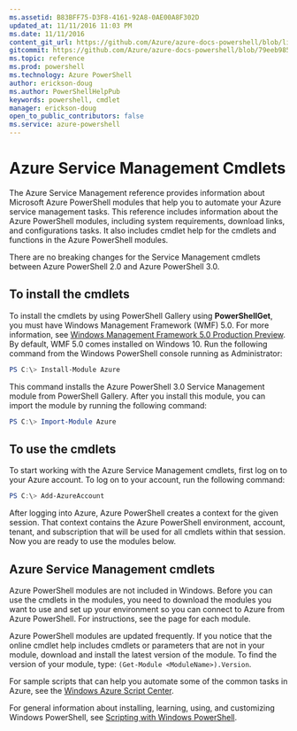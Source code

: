 ```yaml
---
ms.assetid: B83BFF75-D3F8-4161-92A8-0AE00A8F302D
updated_at: 11/11/2016 11:03 PM
ms.date: 11/11/2016
content_git_url: https://github.com/Azure/azure-docs-powershell/blob/live/azureps-cmdlets-docs/ServiceManagement/index.md
gitcommit: https://github.com/Azure/azure-docs-powershell/blob/79eeb985ea480979357fb4695832a0c3d29a48bf/azureps-cmdlets-docs/ServiceManagement/index.md
ms.topic: reference
ms.prod: powershell
ms.technology: Azure PowerShell
author: erickson-doug
ms.author: PowerShellHelpPub
keywords: powershell, cmdlet
manager: erickson-doug
open_to_public_contributors: false
ms.service: azure-powershell
---
```


# Azure Service Management Cmdlets

The Azure Service Management reference provides information about Microsoft Azure PowerShell modules that help you to automate your Azure service management tasks.
This reference includes information about the Azure PowerShell modules, including system requirements, download links, and configurations tasks.
It also includes cmdlet help for the cmdlets and functions in the Azure PowerShell modules.

There are no breaking changes for the Service Management cmdlets between Azure PowerShell 2.0 and Azure PowerShell 3.0.

## To install the cmdlets

To install the cmdlets by using PowerShell Gallery using **PowerShellGet**, you must have Windows Management Framework (WMF) 5.0.
For more information, see [Windows Management Framework 5.0 Production Preview](https://www.microsoft.com/en-us/download/details.aspx?id=48729).
By default, WMF 5.0 comes installed on Windows 10.
Run the following command from the Windows PowerShell console running as Administrator:

```PowerShell
PS C:\> Install-Module Azure
```

This command installs the Azure PowerShell 3.0 Service Management module from PowerShell Gallery.
After you install this module, you can import the module by running the following command:

```PowerShell
PS C:\> Import-Module Azure
```

## To use the cmdlets
To start working with the Azure Service Management cmdlets, first log on to your Azure account.
To log on to your account, run the following command:

```PowerShell  
PS C:\> Add-AzureAccount
```

After logging into Azure, Azure PowerShell creates a context for the given session.
That context contains the Azure PowerShell environment, account, tenant, and subscription that will be used for all cmdlets within that session.
Now you are ready to use the modules below.

## Azure Service Management cmdlets

Azure PowerShell modules are not included in Windows.
Before you can use the cmdlets in the modules, you need to download the modules you want to use and set up your environment so you can connect to Azure from Azure PowerShell.
For instructions, see the page for each module.

Azure PowerShell modules are updated frequently.
If you notice that the online cmdlet help includes cmdlets or parameters that are not in your module, download and install the latest version of the module.
To find the version of your module, type: `(Get-Module <ModuleName>).Version`.

For sample scripts that can help you automate some of the common tasks in Azure, see the [Windows Azure Script Center](http://www.windowsazure.com/documentation/scripts/).

For general information about installing, learning, using, and customizing Windows PowerShell, see [Scripting with Windows PowerShell](http://go.microsoft.com/fwlink/p/?linkid=320210).
